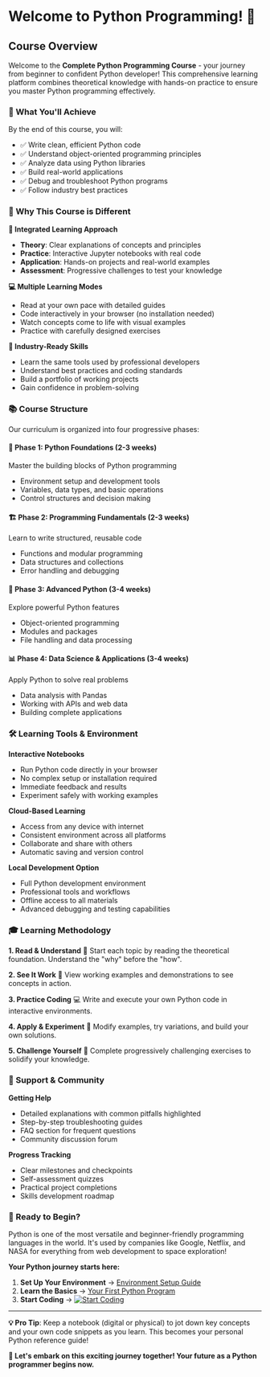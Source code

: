 # Welcome to Python Programming! 🐍

## Course Overview

Welcome to the **Complete Python Programming Course** - your journey from beginner to confident Python developer! This comprehensive learning platform combines theoretical knowledge with hands-on practice to ensure you master Python programming effectively.

### 🎯 What You'll Achieve

By the end of this course, you will:
- ✅ Write clean, efficient Python code
- ✅ Understand object-oriented programming principles
- ✅ Analyze data using Python libraries
- ✅ Build real-world applications
- ✅ Debug and troubleshoot Python programs
- ✅ Follow industry best practices

### 🚀 Why This Course is Different

**🔄 Integrated Learning Approach**
- **Theory**: Clear explanations of concepts and principles
- **Practice**: Interactive Jupyter notebooks with real code
- **Application**: Hands-on projects and real-world examples
- **Assessment**: Progressive challenges to test your knowledge

**💻 Multiple Learning Modes**
- Read at your own pace with detailed guides
- Code interactively in your browser (no installation needed)
- Watch concepts come to life with visual examples
- Practice with carefully designed exercises

**🌟 Industry-Ready Skills**
- Learn the same tools used by professional developers
- Understand best practices and coding standards
- Build a portfolio of working projects
- Gain confidence in problem-solving

### 📚 Course Structure

Our curriculum is organized into four progressive phases:

#### 🏁 **Phase 1: Python Foundations** (2-3 weeks)
Master the building blocks of Python programming
- Environment setup and development tools
- Variables, data types, and basic operations
- Control structures and decision making

#### 🏗️ **Phase 2: Programming Fundamentals** (2-3 weeks)
Learn to write structured, reusable code
- Functions and modular programming
- Data structures and collections
- Error handling and debugging

#### 🎯 **Phase 3: Advanced Python** (3-4 weeks)
Explore powerful Python features
- Object-oriented programming
- Modules and packages
- File handling and data processing

#### 📊 **Phase 4: Data Science & Applications** (3-4 weeks)
Apply Python to solve real problems
- Data analysis with Pandas
- Working with APIs and web data
- Building complete applications

### 🛠️ Learning Tools & Environment

**Interactive Notebooks**
- Run Python code directly in your browser
- No complex setup or installation required
- Immediate feedback and results
- Experiment safely with working examples

**Cloud-Based Learning**
- Access from any device with internet
- Consistent environment across all platforms
- Collaborate and share with others
- Automatic saving and version control

**Local Development Option**
- Full Python development environment
- Professional tools and workflows
- Offline access to all materials
- Advanced debugging and testing capabilities

### 🎓 Learning Methodology

**1. Read & Understand** 📖
Start each topic by reading the theoretical foundation. Understand the "why" before the "how".

**2. See It Work** 👀
View working examples and demonstrations to see concepts in action.

**3. Practice Coding** 💻
Write and execute your own Python code in interactive environments.

**4. Apply & Experiment** 🧪
Modify examples, try variations, and build your own solutions.

**5. Challenge Yourself** 🎯
Complete progressively challenging exercises to solidify your knowledge.

### 🤝 Support & Community

**Getting Help**
- Detailed explanations with common pitfalls highlighted
- Step-by-step troubleshooting guides
- FAQ section for frequent questions
- Community discussion forum

**Progress Tracking**
- Clear milestones and checkpoints
- Self-assessment quizzes
- Practical project completions
- Skills development roadmap

### 🚀 Ready to Begin?

Python is one of the most versatile and beginner-friendly programming languages in the world. It's used by companies like Google, Netflix, and NASA for everything from web development to space exploration!

**Your Python journey starts here:**

1. **Set Up Your Environment** → [Environment Setup Guide](setup-guide.md)
2. **Learn the Basics** → [Your First Python Program](../02-basics/getting-started.md)
3. **Start Coding** → [![Start Coding](https://mybinder.org/badge_logo.svg)](https://mybinder.org/v2/gh/leekwansoo/python-excercise/main?labpath=_0environment_setup.ipynb)

---

**💡 Pro Tip**: Keep a notebook (digital or physical) to jot down key concepts and your own code snippets as you learn. This becomes your personal Python reference guide!

**🎉 Let's embark on this exciting journey together! Your future as a Python programmer begins now.**